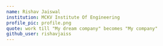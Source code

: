```yaml
---
name: Rishav Jaiswal
institution: MCKV Institute Of Engineering
profile_pic: profile.png
quote: work till "My dream company" becomes "My company"
github_user: rishavjaiss
---
```

